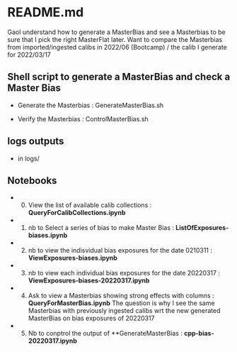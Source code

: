 # README.md

Gaol understand how to generate a MasterBias and see a Masterbias to be sure that I pick the right MasterFlat later.
Want to compare the Masterbias from imported/ingested calibs in 2022/06 (Bootcamp) / the calib I generate for 2022/03/17


## Shell script to generate a MasterBias and check a Master Bias

- Generate the Masterbias : GenerateMasterBias.sh

- Verify the Masterbias : ControlMasterBias.sh  

## logs outputs

- in logs/



## Notebooks

- 0) View the list of available calib collections : **QueryForCalibCollections.ipynb**
- 1) nb to Select a series of bias to make Master Bias : **ListOfExposures-biases.ipynb**   
- 2) nb to view the indisvidual bias exposures for the date 0210311  : **ViewExposures-biases.ipynb**
- 3) nb to view each individual bias exposures for the date 20220317 : **ViewExposures-biases-20220317.ipynb**  
- 4) Ask to view a Masterbias showing strong effects with columns : **QueryForMasterBias.ipynb**
The question is why I see the same Masterbias with previously ingested calibs wrt the new generated MasterBias on bias exposures of 20220317
- 5) Nb to conptrol the output of **GenerateMasterBias :  **cpp-bias-20220317.ipynb**



